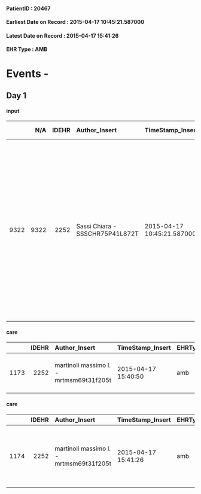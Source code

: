 
#### PatientID : 20467
#### Earliest Date on Record : 2015-04-17 10:45:21.587000
#### Latest Date on Record : 2015-04-17 15:41:26
#### EHR Type : AMB

# Events - 

## Day 1

#### input
|      |    N/A |   IDEHR | Author_Insert                   | TimeStamp_Insert           | EHRType   |   PatientID |   IDDigitalSignDocument | persone_vicine   |   Unnamed: 0_x.1 |   IDANAMNESI_SOCIALE | Patient   | FamigliaAltro   | Paziente_T   | FamigliaAltro_T   |   Non_Rilevabile_x.1 | Note_Non_Rilevabile_x.1   | opt_Problemi   | Note_I                                                                                                                                                                                                                        | chk_contr_sintomi   | chk_competenza                                 | opt_paziente_a   | opt_famiglia_a   | opt_adeguatezza   | ds_note_ad                                | opt_paziente_solo   | opt_presente_assente   | Caregiver_principale   | ds_familiari_coinv   | opt_necessario   | opt_risorse_ec   | opt_paziente_psi   | opt_Ins_vol   | ds_note_prio                                                                                                                                   | opt_inv_civile   | Needs               | opt_disponibilita_f   | opt_famiglia_psi   |
|-----:|-------:|--------:|:--------------------------------|:---------------------------|:----------|------------:|------------------------:|:-----------------|-----------------:|---------------------:|:----------|:----------------|:-------------|:------------------|---------------------:|:--------------------------|:---------------|:------------------------------------------------------------------------------------------------------------------------------------------------------------------------------------------------------------------------------|:--------------------|:-----------------------------------------------|:-----------------|:-----------------|:------------------|:------------------------------------------|:--------------------|:-----------------------|:-----------------------|:---------------------|:-----------------|:-----------------|:-------------------|:--------------|:-----------------------------------------------------------------------------------------------------------------------------------------------|:-----------------|:--------------------|:----------------------|:-------------------|
| 9322 |   9322 |    2252 | Sassi Chiara - SSSCHR75P41L872T | 2015-04-17 10:45:21.587000 | AMB       |       20467 |                   52971 | N/A              |              897 |                  574 | Si#1      | Si#1            | Si#1         | Si#1              |                    0 | NR                        | No#0           | La pz √® consapevole della gravit√† delle sue condizioni, sembra che da tempo chieda al figlio di ricoverarla in una clinica privata perch√© non vuole essere di peso. Il figlio, invece, vuole provare ad assisterla a casa. | controllo sintomi#0 | competenza/capacit√† assistenziale caregiver#0 | Congruenti#1     | Congruenti#1     | Da valutare#2     | Da valutare la tenuta emotiva del figlio. | Si#1                | Presente#1             | son Marco              | Nuora Alessandra     | Si#1             | Adeguate#1       | No#0               | No#0          | 14/4/2015: oggi il figlio si rivolge a noi per avere un supporto domiciliare, avendo gi√† usufruito nel 2013 del nostro servizio per il padre. | No#0             | Clinici#0;Sociali#1 | Si#1                  | No#0               |

#### care
|      |   IDEHR | Author_Insert                           | TimeStamp_Insert    | EHRType   |   PatientID |   IDGESTIONE_AUSILI |   ds_ncons |   ds_nritiro |   opt_annulla_consegna | dt_Ric_consegna     | dt_ric_cons_forn    | dt_ric_ritiro       | dt_ric_ritiro_forn   | opt_ausilio                                     |
|-----:|--------:|:----------------------------------------|:--------------------|:----------|------------:|--------------------:|-----------:|-------------:|-----------------------:|:--------------------|:--------------------|:--------------------|:---------------------|:------------------------------------------------|
| 1173 |    2252 | martinoli massimo l. - mrtmsm69t31f205t | 2015-04-17 15:40:50 | amb       |       20467 |                1016 |      25061 |        25075 |                      0 | 2015-04-16 00:00:00 | 2015-04-16 00:00:00 | 2015-04-17 00:00:00 | 2015-04-17 00:00:00  | electronic articulated bed with side rails # 14 |

#### care
|      |   IDEHR | Author_Insert                           | TimeStamp_Insert    | EHRType   |   PatientID |   IDGESTIONE_AUSILI |   ds_ncons |   ds_nritiro |   opt_annulla_consegna | ds_note_x                                                       | dt_Ric_consegna     | dt_ric_cons_forn    | dt_ric_ritiro       | dt_ric_ritiro_forn   | opt_ausilio                             |
|-----:|--------:|:----------------------------------------|:--------------------|:----------|------------:|--------------------:|-----------:|-------------:|-----------------------:|:----------------------------------------------------------------|:--------------------|:--------------------|:--------------------|:---------------------|:----------------------------------------|
| 1174 |    2252 | martinoli massimo l. - mrtmsm69t31f205t | 2015-04-17 15:41:26 | amb       |       20467 |                1017 |      25061 |        25075 |                      0 | urgent. x delivery contact your child a cell phone 347 2446885. | 2015-04-16 00:00:00 | 2015-04-16 00:00:00 | 2015-04-17 00:00:00 | 2015-04-17 00:00:00  | antid air mattress with compressor # 16 |


